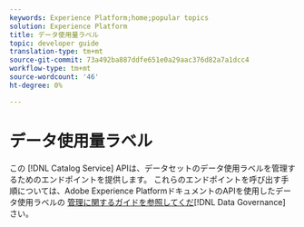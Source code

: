 ```yaml
---
keywords: Experience Platform;home;popular topics
solution: Experience Platform
title: データ使用量ラベル
topic: developer guide
translation-type: tm+mt
source-git-commit: 73a492ba887ddfe651e0a29aac376d82a7a1dcc4
workflow-type: tm+mt
source-wordcount: '46'
ht-degree: 0%

---
```



# データ使用量ラベル

この [!DNL Catalog Service] APIは、データセットのデータ使用ラベルを管理するためのエンドポイントを提供します。 これらのエンドポイントを呼び出す手順については、Adobe Experience PlatformドキュメントのAPIを使用したデータ使用ラベルの [管理に関するガイドを参照してくだ](../../data-governance/labels/overview.md)[!DNL Data Governance] さい。